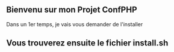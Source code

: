 ## Bienvenu sur mon Projet ConfPHP

Dans un 1er temps, je vais vous demander  de l'installer

## Vous trouverez ensuite le fichier install.sh